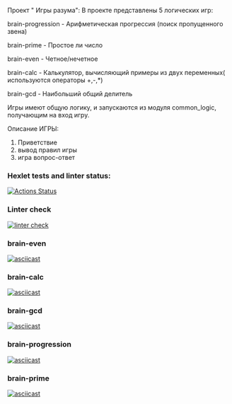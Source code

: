 
Проект " Игры разума": В проекте представлены 5 логических игр:

brain-progression - Арифметическая прогрессия (поиск пропущенного звена)

brain-prime - Простое ли число

brain-even - Четное/нечетное

brain-calc - Калькулятор, вычисляющий примеры из двух переменных( используются операторы +,-,*)

brain-gcd - Наибольший общий делитель

Игры имеют общую логику, и запускаются из модуля common_logic, получающим на вход игру.

Описание ИГРЫ:
1. Приветствие
2. вывод правил игры
3. игра вопрос-ответ

### Hexlet tests and linter status:
[![Actions Status](https://github.com/genipay/python-project-lvl1/workflows/hexlet-check/badge.svg)](https://github.com/genipay/python-project-lvl1/actions)

### Linter check
[![linter check](https://github.com/genipay/python-project-lvl1/actions/workflows/hexlet-lint.yml/badge.svg)](https://github.com/genipay/python-project-lvl1/actions/workflows/hexlet-lint.yml)

### brain-even
[![asciicast](https://asciinema.org/a/496796.svg)](https://asciinema.org/a/496796)

### brain-calc
[![asciicast](https://asciinema.org/a/JozyyxJNCv0bdkvnMiCmIKEDH.svg)](https://asciinema.org/a/JozyyxJNCv0bdkvnMiCmIKEDH)

### brain-gcd
[![asciicast](https://asciinema.org/a/BhEC5FvHOJalHQrmzZH7DBI5R.svg)](https://asciinema.org/a/BhEC5FvHOJalHQrmzZH7DBI5R)

### brain-progression
[![asciicast](https://asciinema.org/a/507410.svg)](https://asciinema.org/a/507410)

### brain-prime
[![asciicast](https://asciinema.org/a/507457.svg)](https://asciinema.org/a/507457)

